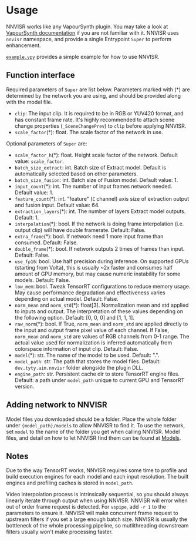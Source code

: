 # Usage

NNVISR works like any VapourSynth plugin. You may take a look at
[VapourSynth documentation](http://vapoursynth.com/doc/introduction.html)
if you are not familiar with it.
NNVISR uses `nnvisr` namespace, and provide a single Entrypoint `Super`
to perform enhancement.

[`example.vpy`](https://github.com/tongyuantongyu/vs-NNVISR/blob/main/example.vpy)
provides a simple example for how to use NNVISR.

## Function interface

Required parameters of `Super` are list below. Parameters marked with (*)
are determined by the network you are using, and should be provided
along with the model file.

- `clip`: The input clip. It is required to be in RGB or YUV420 format, and has
  constant frame rate. It's highly recommended to attach scene change properties
  (`_SceneChangePrev`) to `clip` before applying NNVISR.
- `scale_factor`(*): float. The scale factor of the network in use.

Optional parameters of `Super` are:
- `scale_factor_h`(*): float. Height scale factor of the network.
  Default value: `scale_factor`.
- `batch_size_extract`: int. Batch size of Extract model. Default is automatically
  selected based on other parameters.
- `batch_size_fusion`: int. Batch size of Fusion model. Default value: 1.
- `input_count`(*): int. The number of input frames network needed. Default value: 1.
- `feature_count`(*): int. "feature" (`C` channel) axis size of extraction output and fusion input.
  Default value: 64.
- `extraction_layers`(*): int. The number of layers Extract model outputs. Default: 1.
- `interpolation`(*): bool. If the network is doing frame interpolation
  (i.e. output clip) will have double framerate. Default: False.
- `extra_frame`(*): bool. If network need 1 more input frame than consumed.
  Default: False.
- `double_frame`(*): bool. If network outputs 2 times of frames than input.
  Default: False.
- `use_fp16`: bool. Use half precision during inference. On supported GPUs
  (starting from Volta), this is usually ~2x faster and consumes half
  amount of GPU memory, but may cause numeric instability for some
  models. Default: False.
- `low_mem`: bool. Tweak TensorRT configurations to reduce memory usage.
  May cause performance degradation and effectiveness varies depending on
  actual model. Default: False.
- `norm_mean` and `norm_std`(*): float[3]. Normalization mean and std applied
  to inputs and output. The interpretation of these values depending on the
  following option. Default: [0, 0, 0] and [1, 1, 1]. 
- `raw_norm`(*): bool. If True, `norm_mean` and `norm_std` are applied directly
  to the input and output frame pixel value of each channel.
  If False, `norm_mean` and `norm_std` are values of RGB channels from
  0-1 range. The actual value used for normalization is inferred automatically
  from colorspace information of input clip. Default: False.
- `model`(*): str. The name of the model to be used. Default: ".".
- `model_path`: str. The path that stores the model files.
  Default: `dev.tyty.aim.nnvisr` folder alongside the plugin DLL.
- `engine_path`: str. Persistent cache dir to store TensorRT engine files.
  Default: a path under `model_path` unique to current GPU and TensorRT version.

## Adding network to NNVISR

Model files you downloaded should be a folder. Place the whole folder
under `{model_path}/models` to allow NNVISR to find it. To use the network,
set `model` to the name of the folder you get when calling NNVISR.
Model files, and detail on how to let NNVISR find them can be found at
[Models](https://github.com/tongyuantongyu/vs-NNVISR/blob/main/docs/models.md).

## Notes

Due to the way TensorRT works, NNVISR requires some time to profile and build
execution engines for each model and each input resolution.
The built engines and profiling caches is stored in `model_path`.

Video interpolation process is intrinsically sequential, so you should
always linearly iterate through output when using NNVISR.
NNVISR will error when out of order frame request is detected.
For `vspipe`, add `-r 1` to the parameters to ensure it.
NNVISR will make concurrent frame request to upstream filters
if you set a large enough batch size.
NNVISR is usually the bottleneck of the whole processing pipeline, so
mutlithreading downstream filters usually won't make processing faster.
